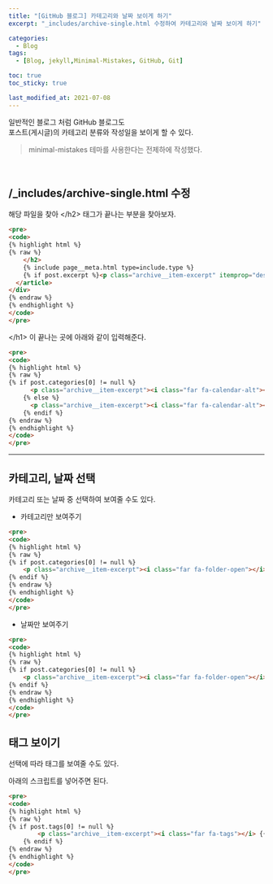 ```yaml
---
title: "[GitHub 블로그] 카테고리와 날짜 보이게 하기"
excerpt: "_includes/archive-single.html 수정하여 카테고리와 날짜 보이게 하기"

categories:
  - Blog
tags:
  - [Blog, jekyll,Minimal-Mistakes, GitHub, Git]

toc: true
toc_sticky: true

last_modified_at: 2021-07-08
---
```


일반적인 블로그 처럼 GitHub 블로그도   
포스트(게시글)의 카테고리 분류와 작성일을 보이게 할 수 있다.

> minimal-mistakes 테마를 사용한다는 전제하에 작성했다.

<br/>

## /_includes/archive-single.html 수정

해당 파일을 찾아 \</h2> 태그가 끝나는 부분을 찾아보자.

```html
<pre>
<code>
{% highlight html %}
{% raw %}
    </h2>
    {% include page__meta.html type=include.type %}
    {% if post.excerpt %}<p class="archive__item-excerpt" itemprop="description">{{ post.excerpt | markdownify | strip_html | truncate: 160 }}</p>{% endif %}
  </article>
</div>
{% endraw %}
{% endhighlight %}
</code>
</pre>
```

\</h1> 이 끝나는 곳에 아래와 같이 입력해준다.

```html
<pre>
<code>
{% highlight html %}
{% raw %}
{% if post.categories[0] != null %}
      <p class="archive__item-excerpt"><i class="far fa-calendar-alt"></i> {{ post.date | date: "%m/%d/%Y" }} &nbsp; <i class="far fa-folder-open"></i> {{ post.categories }}</p>
    {% else %}
      <p class="archive__item-excerpt"><i class="far fa-calendar-alt"></i> {{ post.date | date: "%m/%d/%Y" }}
    {% endif %}
{% endraw %}
{% endhighlight %}
</code>
</pre>
```

___

## 카테고리, 날짜 선택

카테고리 또는 날짜 중 선택하여 보여줄 수도 있다.

* 카테고리만 보여주기

```html
<pre>
<code>
{% highlight html %}
{% raw %}
{% if post.categories[0] != null %}
	<p class="archive__item-excerpt"><i class="far fa-folder-open"></i> {★{ post.categories }}</p>
{% endif %}
{% endraw %}
{% endhighlight %}
</code>
</pre>
```

* 날짜만 보여주기

```html
<pre>
<code>
{% highlight html %}
{% raw %}
{% if post.categories[0] != null %}
	<p class="archive__item-excerpt"><i class="far fa-folder-open"></i> {★{ post.categories }}</p>
{% endif %}
{% endraw %}
{% endhighlight %}
</code>
</pre>
```

## 태그 보이기

선택에 따라 태그를 보여줄 수도 있다.   

아래의 스크립트를 넣어주면 된다.

```html
<pre>
<code>
{% highlight html %}
{% raw %}
{% if post.tags[0] != null %}
		<p class="archive__item-excerpt"><i class="far fa-tags"></i> {{ post.tags }} </p>
	{% endif %}
{% endraw %}
{% endhighlight %}
</code>
</pre>
```
